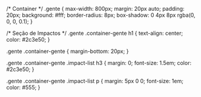 /* Container */
.gente {
    max-width: 800px;
    margin: 20px auto;
    padding: 20px;
    background: #fff;
    border-radius: 8px;
    box-shadow: 0 4px 8px rgba(0, 0, 0, 0.1);
}

/* Seção de Impactos */
.gente .container-gente h1 {
    text-align: center;
    color: #2c3e50;
}

.gente .container-gente {
    margin-bottom: 20px;
}

.gente .container-gente .impact-list h3 {
    margin: 0;
    font-size: 1.5em;
    color: #2c3e50;
}

.gente .container-gente .impact-list p {
    margin: 5px 0 0;
    font-size: 1em;
    color: #555;
}
